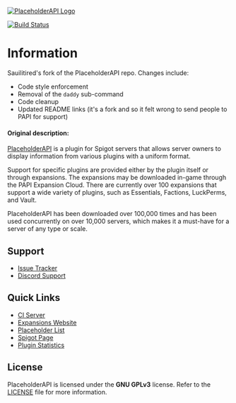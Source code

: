 [![PlaceholderAPI Logo](https://i.imgur.com/Ea4PURv.png)][spigot]

[![Build Status](http://ci.extendedclip.com/buildStatus/icon?job=PlaceholderAPI)][ci]

# Information 
Sauilitired's fork of the PlaceholderAPI repo. Changes include:
- Code style enforcement
- Removal of the `daddy` sub-command
- Code cleanup
- Updated README links (it's a fork and so it felt wrong to send people to PAPI for support)

#### Original description:

[PlaceholderAPI][spigot] is a plugin for Spigot servers that allows server owners to display information from various plugins with a uniform format. 

Support for specific plugins are provided either by the plugin itself or through expansions. The expansions may be downloaded in-game through the PAPI Expansion Cloud. There are currently over 100 expansions that support a wide variety of plugins, such as Essentials, Factions, LuckPerms, and Vault. 

PlaceholderAPI has been downloaded over 100,000 times and has been used concurrently on over 10,000 servers, which makes it a must-have for a server of any type or scale.

<!-- TODO: Add contributing section -->
<!-- TODO: Add expansion creation section (possibly add to a wiki?) -->

## Support
- [Issue Tracker][issues]
- [Discord Support][discord]

## Quick Links
- [CI Server][ci]
- [Expansions Website][expansions]
- [Placeholder List][placeholder-list]
- [Spigot Page][spigot]
- [Plugin Statistics][statistics]

## License
PlaceholderAPI is licensed under the __GNU GPLv3__ license. Refer to the [LICENSE](LICENSE) file for more information.

<!-- Page Links - Placed here to be easier to change later on. -->

[issues]: https://github.com/Sauilitired/PlaceholderAPI
[discord]: https://discord.gg/J9kCtdg
[spigot]: https://www.spigotmc.org/resources/placeholderapi.6245/
[ci]: http://ci.extendedclip.com/job/PlaceholderAPI/
[expansions]: https://api.extendedclip.com/all/
[placeholder-list]: https://www.spigotmc.org/wiki/placeholderapi-placeholders/
[statistics]: https://bstats.org/plugin/bukkit/PlaceholderAPI
